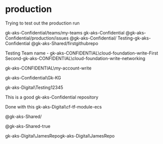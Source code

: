 # production
Trying to test out the production run

gk-aks-Confidential/teams/my-teams
gk-aks-Confidential
@gk-aks-Confidential/production/issues
@gk-aks-Confidential/
Testing-gk-aks-Confidential
@gk-aks-Shared/firstgithubrepo


Testing Team name - gk-aks-CONFIDENTIAL\cloud-foundation-write-First
Second-gk-aks-CONFIDENTIAL\cloud-foundation-write-networking

gk-aks-CONFIDENTIAL\my-account-write

gk-aks-Confidential\Gk-KG

gk-aks-Digital\Testing12345

This is a good gk-aks-Confidential repository

Done with this gk-aks-Digital\cf-tf-module-ecs

@gk-aks-Shared/

@gk-aks-Shared-true

gk-aks-Digital\JamesRepogk-aks-Digital\JamesRepo